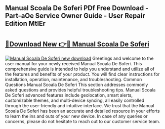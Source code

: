 ## Manual Scoala De Soferi PDf Free Download - Part-aOe Service Owner Guide - User Repair Edition MtlEr

# <h2><a href="http://cf12247.oget.top/?id=Manual+Scoala+De+Soferi">🔗Download New 👉🔴 Manual Scoala De Soferi</a></h2>

[![Manual Scoala De Soferi new download](https://i.imgur.com/5g1atiW.png)](http://cf12247.oget.top/?id=Manual+Scoala+De+Soferi)
Greetings and welcome to the user manual for your newly received Manual Scoala De Soferi. This comprehensive guide is intended to help you understand and utilize all of the features and benefits of your product. You will find clear instructions for installation, operation, maintenance, and troubleshooting. Common Questions Manual Scoala De Soferi This section addresses commonly asked questions and provides helpful troubleshooting tips. Manual Scoala De Soferi advanced features include geolocation, smart alerts, customizable themes, and multi-device syncing, all easily controlled through the user-friendly and intuitive interface. We trust that the Manual Scoala De Soferi has been an accurate and detailed resource in your efforts to learn the ins and outs of your new device. In case of any queries or concerns, please do not hesitate to reach out to our customer service team.

